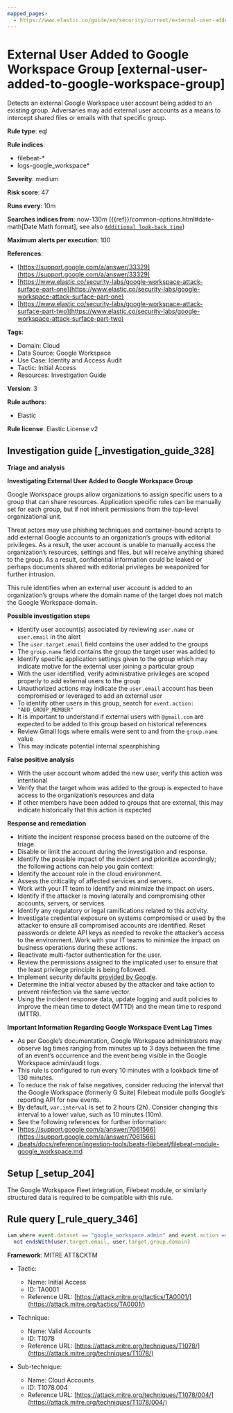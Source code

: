 ```yaml
---
mapped_pages:
  - https://www.elastic.co/guide/en/security/current/external-user-added-to-google-workspace-group.html
---
```


# External User Added to Google Workspace Group [external-user-added-to-google-workspace-group]

Detects an external Google Workspace user account being added to an existing group. Adversaries may add external user accounts as a means to intercept shared files or emails with that specific group.

**Rule type**: eql

**Rule indices**:

* filebeat-*
* logs-google_workspace*

**Severity**: medium

**Risk score**: 47

**Runs every**: 10m

**Searches indices from**: now-130m ({{ref}}/common-options.html#date-math[Date Math format], see also [`Additional look-back time`](docs-content://solutions/security/detect-and-alert/create-detection-rule.md#rule-schedule))

**Maximum alerts per execution**: 100

**References**:

* [https://support.google.com/a/answer/33329](https://support.google.com/a/answer/33329)
* [https://www.elastic.co/security-labs/google-workspace-attack-surface-part-one](https://www.elastic.co/security-labs/google-workspace-attack-surface-part-one)
* [https://www.elastic.co/security-labs/google-workspace-attack-surface-part-two](https://www.elastic.co/security-labs/google-workspace-attack-surface-part-two)

**Tags**:

* Domain: Cloud
* Data Source: Google Workspace
* Use Case: Identity and Access Audit
* Tactic: Initial Access
* Resources: Investigation Guide

**Version**: 3

**Rule authors**:

* Elastic

**Rule license**: Elastic License v2

## Investigation guide [_investigation_guide_328]

**Triage and analysis**

**Investigating External User Added to Google Workspace Group**

Google Workspace groups allow organizations to assign specific users to a group that can share resources. Application specific roles can be manually set for each group, but if not inherit permissions from the top-level organizational unit.

Threat actors may use phishing techniques and container-bound scripts to add external Google accounts to an organization’s groups with editorial privileges. As a result, the user account is unable to manually access the organization’s resources, settings and files, but will receive anything shared to the group. As a result, confidential information could be leaked or perhaps documents shared with editorial privileges be weaponized for further intrusion.

This rule identifies when an external user account is added to an organization’s groups where the domain name of the target does not match the Google Workspace domain.

**Possible investigation steps**

* Identify user account(s) associated by reviewing `user.name` or `user.email` in the alert
* The `user.target.email` field contains the user added to the groups
* The `group.name` field contains the group the target user was added to
* Identify specific application settings given to the group which may indicate motive for the external user joining a particular group
* With the user identified, verify administrative privileges are scoped properly to add external users to the group
* Unauthorized actions may indicate the `user.email` account has been compromised or leveraged to add an external user
* To identify other users in this group, search for `event.action: "ADD_GROUP_MEMBER"`
* It is important to understand if external users with `@gmail.com` are expected to be added to this group based on historical references
* Review Gmail logs where emails were sent to and from the `group.name` value
* This may indicate potential internal spearphishing

**False positive analysis**

* With the user account whom added the new user, verify this action was intentional
* Verify that the target whom was added to the group is expected to have access to the organization’s resources and data
* If other members have been added to groups that are external, this may indicate historically that this action is expected

**Response and remediation**

* Initiate the incident response process based on the outcome of the triage.
* Disable or limit the account during the investigation and response.
* Identify the possible impact of the incident and prioritize accordingly; the following actions can help you gain context:
* Identify the account role in the cloud environment.
* Assess the criticality of affected services and servers.
* Work with your IT team to identify and minimize the impact on users.
* Identify if the attacker is moving laterally and compromising other accounts, servers, or services.
* Identify any regulatory or legal ramifications related to this activity.
* Investigate credential exposure on systems compromised or used by the attacker to ensure all compromised accounts are identified. Reset passwords or delete API keys as needed to revoke the attacker’s access to the environment. Work with your IT teams to minimize the impact on business operations during these actions.
* Reactivate multi-factor authentication for the user.
* Review the permissions assigned to the implicated user to ensure that the least privilege principle is being followed.
* Implement security defaults [provided by Google](https://cloud.google.com/security-command-center/docs/how-to-investigate-threats).
* Determine the initial vector abused by the attacker and take action to prevent reinfection via the same vector.
* Using the incident response data, update logging and audit policies to improve the mean time to detect (MTTD) and the mean time to respond (MTTR).

**Important Information Regarding Google Workspace Event Lag Times**

* As per Google’s documentation, Google Workspace administrators may observe lag times ranging from minutes up to 3 days between the time of an event’s occurrence and the event being visible in the Google Workspace admin/audit logs.
* This rule is configured to run every 10 minutes with a lookback time of 130 minutes.
* To reduce the risk of false negatives, consider reducing the interval that the Google Workspace (formerly G Suite) Filebeat module polls Google’s reporting API for new events.
* By default, `var.interval` is set to 2 hours (2h). Consider changing this interval to a lower value, such as 10 minutes (10m).
* See the following references for further information:
* [https://support.google.com/a/answer/7061566](https://support.google.com/a/answer/7061566)
* [/beats/docs/reference/ingestion-tools/beats-filebeat/filebeat-module-google_workspace.md](beats://docs/reference/filebeat/filebeat-module-google_workspace.md)


## Setup [_setup_204]

The Google Workspace Fleet integration, Filebeat module, or similarly structured data is required to be compatible with this rule.


## Rule query [_rule_query_346]

```js
iam where event.dataset == "google_workspace.admin" and event.action == "ADD_GROUP_MEMBER" and
  not endsWith(user.target.email, user.target.group.domain)
```

**Framework**: MITRE ATT&CKTM

* Tactic:

    * Name: Initial Access
    * ID: TA0001
    * Reference URL: [https://attack.mitre.org/tactics/TA0001/](https://attack.mitre.org/tactics/TA0001/)

* Technique:

    * Name: Valid Accounts
    * ID: T1078
    * Reference URL: [https://attack.mitre.org/techniques/T1078/](https://attack.mitre.org/techniques/T1078/)

* Sub-technique:

    * Name: Cloud Accounts
    * ID: T1078.004
    * Reference URL: [https://attack.mitre.org/techniques/T1078/004/](https://attack.mitre.org/techniques/T1078/004/)



